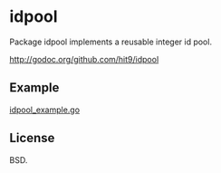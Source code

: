idpool
======

Package idpool implements a reusable integer id pool.

http://godoc.org/github.com/hit9/idpool

Example
-------

[idpool_example.go](idpool_example.go)

License
-------

BSD.
